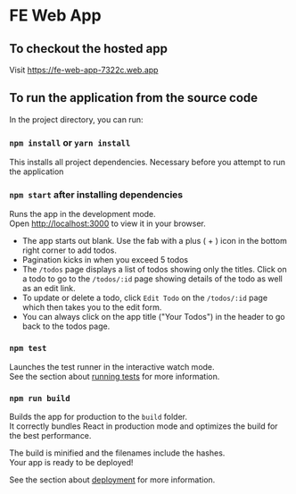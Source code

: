 # FE Web App
## To checkout the hosted app
Visit https://fe-web-app-7322c.web.app
## To run the application from the source code

In the project directory, you can run:
### `npm install` or `yarn install`
This installs all project dependencies. Necessary before you attempt to run the application
### `npm start` after installing dependencies

Runs the app in the development mode.\
Open [http://localhost:3000](http://localhost:3000) to view it in your browser.

- The app starts out blank. Use the fab with a plus ( + ) icon in the bottom right corner to add todos.
- Pagination kicks in when you exceed 5 todos
- The `/todos` page displays a list of todos showing only the titles. Click on a todo to go to the `/todos/:id` page showing details of the todo as well as an edit link.
- To update or delete a todo, click `Edit Todo` on the `/todos/:id` page which then takes you to the edit form.
- You can always click on the app title ("Your Todos") in the header to go back to the todos page.

### `npm test`

Launches the test runner in the interactive watch mode.\
See the section about [running tests](https://facebook.github.io/create-react-app/docs/running-tests) for more information.

### `npm run build`

Builds the app for production to the `build` folder.\
It correctly bundles React in production mode and optimizes the build for the best performance.

The build is minified and the filenames include the hashes.\
Your app is ready to be deployed!

See the section about [deployment](https://facebook.github.io/create-react-app/docs/deployment) for more information.
